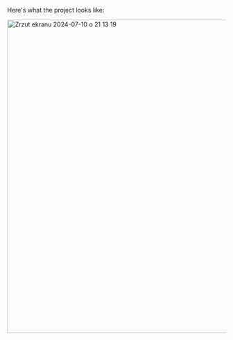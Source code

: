 Here's what the project looks like:


<img width="721" alt="Zrzut ekranu 2024-07-10 o 21 13 19" src="https://github.com/RafalCho02/Expanding-Cards/assets/113987919/059f0aa9-bc48-4f3f-afd7-180370c55982">
